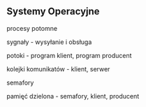 Systemy Operacyjne	
-----------------------
procesy potomne

sygnały - wysyłanie i obsługa

potoki - program klient, program producent

kolejki komunikatów - klient, serwer

semafory

pamięć dzielona - semafory, klient, producent
